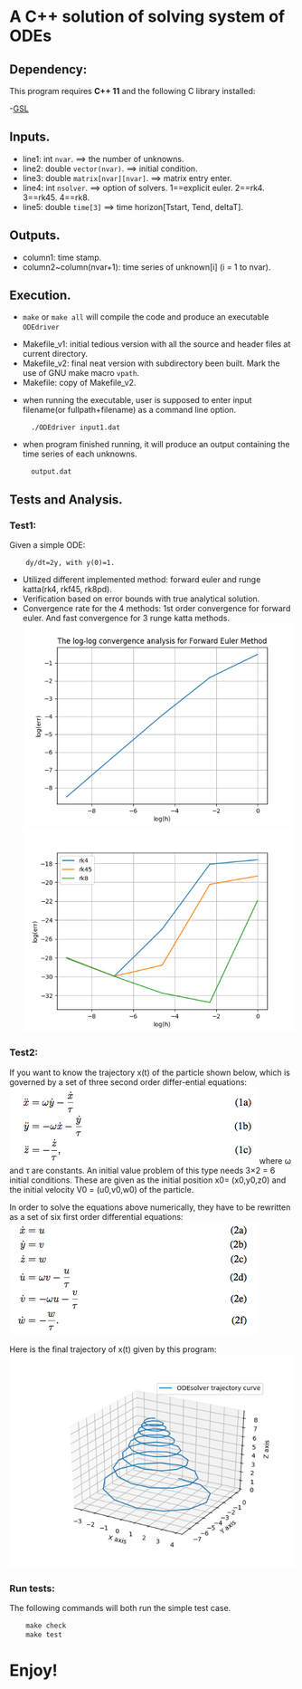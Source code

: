 
# A C++ solution of solving system of ODEs

## Dependency:

This program requires **C++ 11** and the following C library installed:

-[GSL](https://www.gnu.org/software/gsl/)


## Inputs.

* line1: int `nvar`. ==> the number of unknowns.
* line2: double `vector(nvar)`. ==> initial condition. 
* line3: double `matrix[nvar][nvar]`. ==> matrix entry enter.
* line4: int `nsolver`. ==> option of solvers.
        1==explicit euler.
        2==rk4.
        3==rk45.
        4==rk8.
* line5: double `time[3]` ==> time horizon[Tstart, Tend, deltaT].


## Outputs.

* column1: time stamp.
* column2~column(nvar+1): time series of unknown[i] (i = 1 to nvar).


## Execution.

- `make` or `make all` will compile the code and produce an executable `ODEdriver`

* Makefile_v1: initial tedious version with all the source and header files at current directory.
* Makefile_v2: final neat version with subdirectory been built. Mark the use of GNU make macro `vpath`.
* Makefile: copy of Makefile_v2.
  
- when running the executable, user is supposed to enter input filename(or fullpath+filename) as a command line option. 

        ./ODEdriver input1.dat


- when program finished running, it will produce an output containing the time series of each unknowns.

        output.dat


## Tests and Analysis.

### Test1:

Given a simple ODE: 
        
        dy/dt=2y, with y(0)=1. 
        
        
- Utilized different implemented method: forward euler and runge katta(rk4, rkf45, rk8pd). 
- Verification based on error bounds with true analytical solution.
- Convergence rate for the 4 methods: 1st order convergence for forward euler. And fast convergence for 3 runge katta methods.
<img src="/doc/convergence_euler.png"> <img src="/doc/convergence_rk.png">

### Test2:

If you want to know the trajectory x(t) of the particle shown below, which is governed by a set of three second order differ-ential equations:
<img src="/doc/ode_1.png">
where ω and τ are constants. An initial value problem of this type needs 3×2 = 6 initial conditions. These are given as the initial position x0= (x0,y0,z0) and the initial velocity V0 = (u0,v0,w0) of the particle.

In order to solve the equations above numerically, they have to be rewritten as a set of six first order differential equations:
<img src="/doc/ode_2.png">

Here is the final trajectory of x(t) given by this program:
<img src="/doc/ODE_trajectory.png">


### Run tests:

The following commands will both run the simple test case. 

        make check
        make test


# Enjoy!




